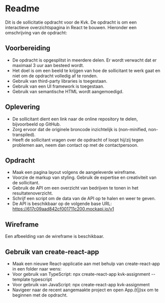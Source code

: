 # Readme

Dit is de sollicitatie opdracht voor de Kvk. De opdracht is om een interactieve overzichtspagina in React te bouwen.
Hieronder een omschrijving van de opdracht:

## Voorbereiding

- De opdracht is opgesplitst in meerdere delen. Er wordt verwacht dat er maximaal 3 uur aan besteed wordt.
- Het doel is om een beeld te krijgen van hoe de sollicitant te werk gaat en niet om de opdracht volledig af te ronden.
- Gebruik van third-party libraries is toegestaan.
- Gebruik van een UI framework is toegestaan.
- Gebruik van semantische HTML wordt aangemoedigd.

## Oplevering

- De sollicitant dient een link naar de online repository te delen, bijvoorbeeld op GitHub.
- Zorg ervoor dat de originele broncode inzichtelijk is (non-minified, non-transpiled).
- Heeft de sollicitant vragen over de opdracht of loopt hij/zij tegen problemen aan, neem dan contact op met de contactpersoon.

## Opdracht

- Maak een pagina layout volgens de aangeleverde wireframe.
- Voorzie de markup van styling. Gebruik de expertise en creativiteit van de sollicitant.
- Gebruik de API om een overzicht van bedrijven te tonen in het resultatenoverzicht.
- Schrijf een script om de data van de API op te halen en weer te geven.
- De API is beschikbaar op de volgende base URL: https://617c09aad842cf001711c200.mockapi.io/v1

## Wireframe

Een afbeelding van de wireframe is beschikbaar.

## Gebruik van create-react-app

- Maak een nieuwe React-applicatie aan met behulp van create-react-app in een folder naar wens:
- Voor gebruik van TypeScript: npx create-react-app kvk-assignment --template typescript
- Voor gebruik van JavaScript: npx create-react-app kvk-assignment
- Navigeer naar de recent aangemaakte project en open App.(t|j)sx om te beginnen met de opdracht. 
